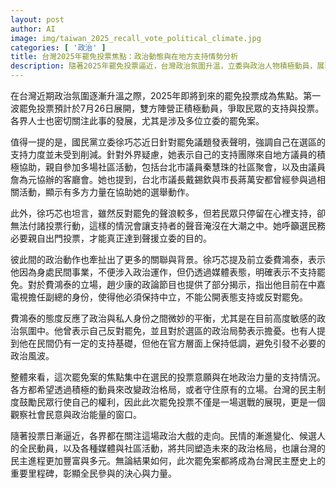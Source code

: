 ```yaml
---
layout: post
author: AI
image: img/taiwan_2025_recall_vote_political_climate.jpg
categories: [ '政治' ]
title: 台灣2025年罷免投票焦點：政治動態與在地方支持情勢分析
description: 隨著2025年罷免投票逼近，台灣政治氛圍升溫，立委與政治人物積極動員，展現地方支持與民意表態的複雜背景。徐巧芯強調地方協助，呼籲選民親自投票，費鴻泰則保持低調以避免政治風險，此次事件成為台灣民主制度的重要考驗與里程碑。"
---
```

在台灣近期政治氛圍逐漸升溫之際，2025年即將到來的罷免投票成為焦點。第一波罷免投票預計於7月26日展開，雙方陣營正積極動員，爭取民眾的支持與投票。各界人士也密切關注此事的發展，尤其是涉及多位立委的罷免案。

值得一提的是，國民黨立委徐巧芯近日針對罷免議題發表聲明，強調自己在選區的支持力度並未受到削減。針對外界疑慮，她表示自己的支持團隊來自地方議員的積極協助，親自參加多場社區活動，包括台北市議員秦慧珠的社區聚會，以及由議員詹為元協辦的客廳會。她也提到，台北市議長戴錫欽與市長蔣萬安都曾經參與過相關活動，顯示有多方力量在協助她的選舉動作。

此外，徐巧芯也坦言，雖然反對罷免的聲浪較多，但若民眾只停留在心裡支持，卻無法付諸投票行動，這樣的情況會讓支持者的聲音淹沒在大潮之中。她呼籲選民務必要親自出門投票，才能真正達到聲援立委的目的。

彼此間的政治動作也牽扯出了更多的關聯與背景。徐巧芯提及前立委費鴻泰，表示他因為身處民間事業，不便涉入政治運作，但仍透過媒體表態，明確表示不支持罷免。對於費鴻泰的立場，趙少康的政論節目也提供了部分揭示，指出他目前在中嘉電視擔任副總的身份，使得他必須保持中立，不能公開表態支持或反對罷免。

費鴻泰的態度反應了政治與私人身份之間微妙的平衡，尤其是在目前高度敏感的政治氛圍中。他曾表示自己反對罷免，並且對於選區的政治局勢表示擔憂。也有人提到他在民間仍有一定的支持基礎，但他在官方層面上保持低調，避免引發不必要的政治風波。

整體來看，這次罷免案的焦點集中在選民的投票意願與在地政治力量的支持情況。各方都希望透過積極的動員來改變政治格局，或者守住原有的立場。台灣的民主制度鼓勵民眾行使自己的權利，因此此次罷免投票不僅是一場選戰的展現，更是一個觀察社會民意與政治能量的窗口。

隨著投票日漸逼近，各界都在關注這場政治大戲的走向。民情的漸進變化、候選人的全民動員，以及各種媒體與社區活動，將共同塑造未來的政治格局，也讓台灣的民主進程更加豐富與多元。無論結果如何，此次罷免案都將成為台灣民主歷史上的重要里程碑，彰顯全民參與的決心與力量。